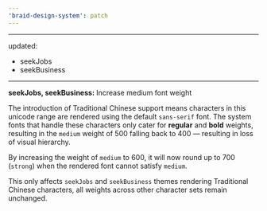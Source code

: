 ```yaml
---
'braid-design-system': patch
---
```


---
updated:
  - seekJobs
  - seekBusiness
---

**seekJobs, seekBusiness:** Increase medium font weight

The introduction of Traditional Chinese support means characters in this unicode range are rendered using the default `sans-serif` font.
The system fonts that handle these characters only cater for **regular** and **bold** weights, resulting in the `medium` weight of 500 falling back to 400 — resulting in loss of visual hierarchy.

By increasing the weight of `medium` to 600, it will now round up to 700 (`strong`) when the rendered font cannot satisfy `medium`.

This only affects `seekJobs` and `seekBusiness` themes rendering Traditional Chinese characters, all weights across other character sets remain unchanged.
